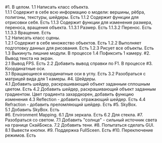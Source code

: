 #1. В целом.
	1.1 Написать класс объекта.																				
		1.1.1 Содержит в себе всю информацию о модели: вершины, рёбра, полигоны, текстуры, шейдеры.			Есть
		1.1.2 Содержит функции для отрисовки себя.															Есть
		1.1.3 Содержит функции для изменения размера, переноса, вращения объекта.
			1.1.3.1 Размер.																					Есть
			1.1.3.2 Перенос.																				Есть
			1.1.3.3	Вращение.																				Есть							
	1.2 Написать класс сцены.																				
		1.2.1 Содержит в себе множество объектов.															Есть
		1.2.2 Выполняет подготовку данных для рисования.													Есть
		1.2.3 Рисует все объекты.																			Есть
	1.3 Выкинуть лишние модули.																				В процессе
	1.4 Пофиксить 1 камеру.
#2. Вывод текста на экран.																					
	2.1 Вывод FPS.																							Есть
	2.2 Добавить вывод справки по F1.																		В процессе
#3. Координатные оси.																						
	3.1 Вращающиеся координатные оси в углу.																Есть
	3.2 Разобраться с матрицей вида для 1 камеры.
#4. Шейдеры.																									
	4.1 Добавить шейдер, раскрашивающий объект заданным сплошным цветом.									Есть
	4.2 Добавить шейдер, раскрашивающий объект заданным градиентом.											Цвет градиента захардкорен, добавить функцию изменения
	4.3 Reflection - добавить отражающий шейдер.															Есть
	4.4 Refraction - добавить преломляющий шейдер.															Есть
#5. SkyBox.																									
	5.1 Добавить SkyBox.																					Есть	
#6. Environment Mapping. 
	6.1 Для зеркала.																						Есть
	6.2 Для стекла.
#7. Разобраться со светом.
	7.1 Добавить "солнце" - сильный источник света на границе СкайБокса.
	7.2 Добавить тени.
#8. Попытаться сделать GUI.
	8.1 Вывести кнопки.
#9. Поддержка FullSceen.																					Есть
#10. Переключение режимов.																					Есть